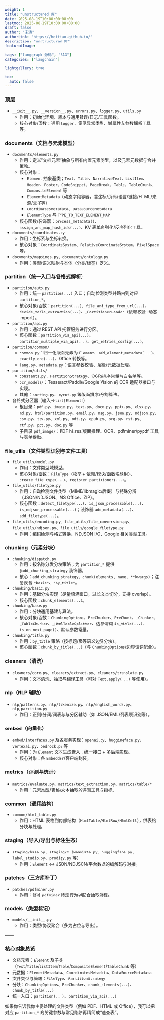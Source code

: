 ```yaml
---
weight: 1
title: "unstructured 库"
date: 2025-08-19T10:00:00+08:00
lastmod: 2025-08-19T10:00:00+08:00
draft: false
author: "宋涛"
authorLink: "https://hotttao.github.io/"
description: "unstructured 库"
featuredImage: 

tags: ["langgraph 源码", "RAG"]
categories: ["langchain"]

lightgallery: true

toc:
  auto: false
---
```



### 顶层
- `__init__.py`、`__version__.py`、`errors.py`、`logger.py`、`utils.py`
  - 作用：初始化环境、版本与通用错误/日志/工具函数。
  - 核心对象/函数：通用 `logger`，常见异常类型，懒属性与参数解析工具等。

### documents（文档与元素模型）
- `documents/elements.py`
  - 作用：定义“文档元素”抽象与所有内置元素类型，以及元素元数据与合并策略。
  - 核心对象：
    - `Element` 抽象基类；`Text`、`Title`、`NarrativeText`、`ListItem`、`Header`、`Footer`、`CodeSnippet`、`PageBreak`、`Table`、`TableChunk`、`CompositeElement` 等
    - `ElementMetadata`（动态字段容器，含坐标/页码/语言/链接/HTML/来源/父子等）
    - `CoordinatesMetadata`、`DataSourceMetadata`
    - `ElementType` 与 `TYPE_TO_TEXT_ELEMENT_MAP`
  - 核心函数/装饰器：`process_metadata()`、`assign_and_map_hash_ids(...)`、KV 表单序列化/反序列化工具。
- `documents/coordinates.py`
  - 作用：坐标系与坐标转换。
  - 核心对象：`CoordinateSystem`、`RelativeCoordinateSystem`、`PixelSpace` 等。
- `documents/mappings.py`、`documents/ontology.py`
  - 作用：类型/语义映射与本体（分类/标签）定义。

### partition（统一入口与各格式解析）
- `partition/auto.py`
  - 作用：统一 `partition(...)` 入口；自动检测类型并路由到对应 `partition_*`。
  - 核心对象/函数：`partition(...)`、`file_and_type_from_url(...)`、`decide_table_extraction(...)`、`_PartitionerLoader`（依赖校验+动态 import）。
- `partition/api.py`
  - 作用：通过 REST API 托管服务进行分区。
  - 核心函数：`partition_via_api(...)`、`partition_multiple_via_api(...)`、`get_retries_config(...)`。
- `partition/common/`
  - `common.py`：归一化版面元素为 `Element`、`add_element_metadata(...)`、`exactly_one(...)`、Office 转换等。
  - `lang.py`、`metadata.py`：语言参数校验、层级/元数据处理。
- `partition/utils/`
  - `constants.py`：`PartitionStrategy`、OCR/排序常量与白名单等。
  - `ocr_models/`：Tesseract/Paddle/Google Vision 的 OCR 适配器接口与实现。
  - 其他：`sorting.py`、`xycut.py` 等版面排序/分割算法。
- 各格式分区器（输入→`list[Element]`）
  - 根目录：`pdf.py`、`image.py`、`text.py`、`docx.py`、`pptx.py`、`xlsx.py`、`md.py`、`html/partition.py`、`email.py`、`msg.py`、`json.py`、`ndjson.py`、`csv.py`、`tsv.py`、`xml.py`、`odt.py`、`epub.py`、`org.py`、`rst.py`、`rtf.py`、`ppt.py`、`doc.py` 等
  - 子目录 `pdf_image/`：PDF hi_res/版面推理、OCR、pdfminer/pypdf 工具与表单提取。

### file_utils（文件类型识别与文件工具）
- `file_utils/model.py`
  - 作用：文件类型域模型。
  - 核心对象/函数：`FileType`（枚举 + 依赖/模块/函数名映射）、`create_file_type(...)`、`register_partitioner(...)`。
- `file_utils/filetype.py`
  - 作用：自动检测文件类型（MIME/libmagic/后缀）与特殊分辨（JSON/NDJSON、MS Office、ZIP）。
  - 核心函数：`detect_filetype(...)`、`is_json_processable(...)`、`is_ndjson_processable(...)`；装饰器 `add_metadata(...)`、`add_filetype(...)`。
- `file_utils/encoding.py`、`file_utils/file_conversion.py`、`file_utils/ndjson.py`、`file_utils/google_filetype.py`
  - 作用：编码检测与格式转换、NDJSON I/O、Google 相关类型工具。

### chunking（元素分块）
- `chunking/dispatch.py`
  - 作用：按名称分发分块策略；为 `partition_*` 提供 `@add_chunking_strategy` 装饰器。
  - 核心：`add_chunking_strategy`、`chunk(elements, name, **kwargs)`；注册表含 `"basic"`、`"by_title"`。
- `chunking/basic.py`
  - 作用：基础分块实现（尽量填满窗口，过长文本切分，支持 overlap）。
  - 核心函数：`chunk_elements(...)`。
- `chunking/base.py`
  - 作用：分块通用基建与算法。
  - 核心对象/函数：`ChunkingOptions`、`PreChunker`、`PreChunk`、`_Chunker`、`_TableChunker`、`_HtmlTableSplitter`、边界谓词 `is_title(...)`、`is_on_next_page()`、默认参数常量。
- `chunking/title.py`
  - 作用：`by_title` 策略（按标题/页等语义边界分块）。
  - 核心函数：`chunk_by_title(...)`（与 `ChunkingOptions`/边界谓词配合）。

### cleaners（清洗）
- `cleaners/core.py`、`cleaners/extract.py`、`cleaners/translate.py`
  - 作用：文本清洗、抽取与翻译工具（可对 `Text.apply(...)` 等使用）。

### nlp（NLP 辅助）
- `nlp/patterns.py`、`nlp/tokenize.py`、`nlp/english_words.py`、`nlp/partition.py`
  - 作用：正则/分词/词表与与分区辅助（如 JSON/EML/列表项识别等）。

### embed（向量化）
- `embed/interfaces.py` 及各服务实现：`openai.py`、`huggingface.py`、`vertexai.py`、`bedrock.py` 等
  - 作用：为 `Element` 文本生成嵌入；统一接口 + 多后端实现。
  - 核心对象：各 `Embedder`/客户端封装。

### metrics（评测与统计）
- `metrics/evaluate.py`、`metrics/text_extraction.py`、`metrics/table/*`
  - 作用：元素类型/表格/文本抽取的评测工具与指标。

### common（通用结构）
- `common/html_table.py`
  - 作用：HTML 表格到内部结构（`HtmlTable/HtmlRow/HtmlCell`），供表格分块与处理。

### staging（导入/导出与标注生态）
- `staging/base.py`、`staging/*`（`weaviate.py`、`huggingface.py`、`label_studio.py`、`prodigy.py` 等）
  - 作用：`Element` <-> JSON/NDJSON/平台数据的编解码与对接。

### patches（三方库补丁）
- `patches/pdfminer.py`
  - 作用：修补 `pdfminer` 特定行为以配合抽取流程。

### models（类型标记）
- `models/__init__.py`
  - 作用：类型/协议聚合（多为占位与导出）。

——

### 核心对象总览
- 文档元素：`Element` 及子类（`Text`/`Title`/`ListItem`/`Table`/`CompositeElement`/`TableChunk` 等）
- 元数据：`ElementMetadata`、`CoordinatesMetadata`、`DataSourceMetadata`
- 文件类型与策略：`FileType`、`PartitionStrategy`
- 分块：`ChunkingOptions`、`PreChunker`、`chunk_elements(...)`、`chunk_by_title(...)`
- 统一入口：`partition(...)`、`partition_via_api(...)`

如果你告诉我你主要处理的文件类型（例如 PDF、HTML 或 Office），我可以把对应 `partition_*` 的关键参数与常见陷阱再精简成“速查表”。



